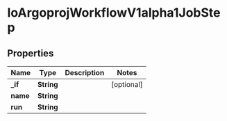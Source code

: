

# IoArgoprojWorkflowV1alpha1JobStep


## Properties

Name | Type | Description | Notes
------------ | ------------- | ------------- | -------------
**_if** | **String** |  |  [optional]
**name** | **String** |  | 
**run** | **String** |  | 




